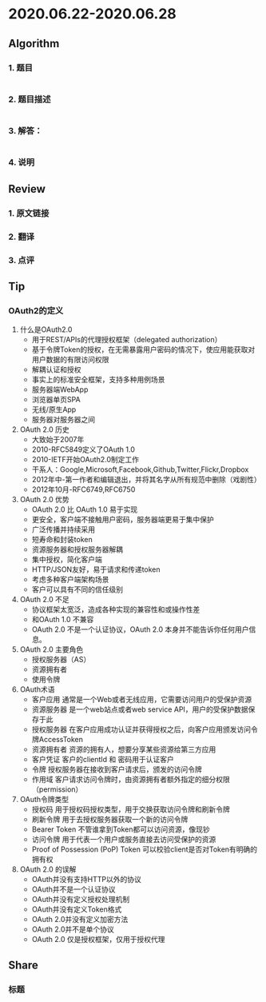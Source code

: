 # 2020.06.22-2020.06.28

## Algorithm
### 1. 题目
```

```
### 2. 题目描述
```

```

### 3. 解答：
```golang

```
### 4. 说明


## Review
### 1. 原文链接


### 2. 翻译


### 3. 点评


## Tip
### OAuth2的定义
1. 什么是OAuth2.0
    * 用于REST/APIs的代理授权框架（delegated authorization）
    * 基于令牌Token的授权，在无需暴露用户密码的情况下，使应用能获取对用户数据的有限访问权限
    * 解耦认证和授权
    * 事实上的标准安全框架，支持多种用例场景
    * 服务器端WebApp
    * 浏览器单页SPA
    * 无线/原生App
    * 服务器对服务器之间
2. OAuth 2.0 历史
    * 大致始于2007年
    * 2010-RFC5849定义了OAuth 1.0
    * 2010-IETF开始OAuth2.0制定工作
    * 干系人：Google,Microsoft,Facebook,Github,Twitter,Flickr,Dropbox
    * 2012年中-第一作者和编辑退出，并将其名字从所有规范中删除（戏剧性）
    * 2012年10月-RFC6749,RFC6750
3. OAuth 2.0 优势
    * OAuth 2.0 比 OAuth 1.0 易于实现
    * 更安全，客户端不接触用户密码，服务器端更易于集中保护
    * 广泛传播并持续采用
    * 短寿命和封装token
    * 资源服务器和授权服务器解耦
    * 集中授权，简化客户端
    * HTTP/JSON友好，易于请求和传递token
    * 考虑多种客户端架构场景
    * 客户可以具有不同的信任级别
4. OAuth 2.0 不足
    * 协议框架太宽泛，造成各种实现的兼容性和或操作性差
    * 和OAuth 1.0 不兼容
    * OAuth 2.0 不是一个认证协议，OAuth 2.0 本身并不能告诉你任何用户信息。
5. OAuth 2.0 主要角色
    * 授权服务器（AS）
    * 资源拥有者
    * 使用令牌
6. OAuth术语
    * 客户应用
        通常是一个Web或者无线应用，它需要访问用户的受保护资源
    * 资源服务器
        是一个web站点或者web service API，用户的受保护数据保存于此
    * 授权服务器
        在客户应用成功认证并获得授权之后，向客户应用颁发访问令牌AccessToken
    * 资源拥有者
        资源的拥有人，想要分享某些资源给第三方应用
    * 客户凭证
        客户的clientId 和 密码用于认证客户
    * 令牌
        授权服务器在接收到客户请求后，颁发的访问令牌
    * 作用域
        客户请求访问令牌时，由资源拥有者额外指定的细分权限（permission）
7. OAuth令牌类型
    * 授权码
        用于授权码授权类型，用于交换获取访问令牌和刷新令牌
    * 刷新令牌
        用于去授权服务器获取一个新的访问令牌
    * Bearer Token
        不管谁拿到Token都可以访问资源，像现钞
    * 访问令牌
        用于代表一个用户或服务直接去访问受保护的资源
    * Proof of Possession (PoP) Token
        可以校验client是否对Token有明确的拥有权
8. OAuth 2.0 的误解
    * OAuth并没有支持HTTP以外的协议
    * OAuth并不是一个认证协议
    * OAuth并没有定义授权处理机制
    * OAuth并没有定义Token格式
    * OAuth 2.0并没有定义加密方法
    * OAuth 2.0并不是单个协议
    * OAuth 2.0 仅是授权框架，仅用于授权代理

## Share
### 标题